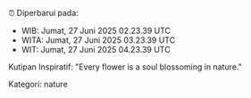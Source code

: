 ⏰ Diperbarui pada:
- WIB: Jumat, 27 Juni 2025 02.23.39 UTC
- WITA: Jumat, 27 Juni 2025 03.23.39 UTC
- WIT: Jumat, 27 Juni 2025 04.23.39 UTC

Kutipan Inspiratif:
"Every flower is a soul blossoming in nature."


Kategori: nature

